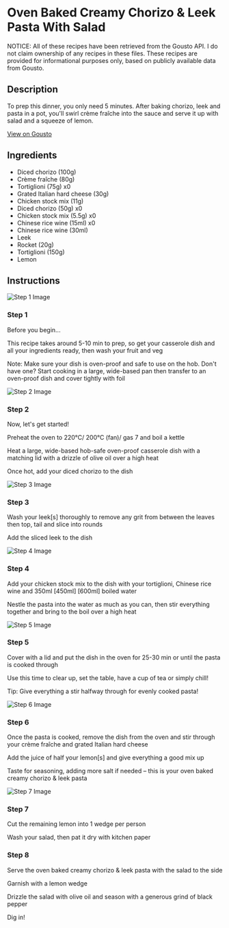 # Oven Baked Creamy Chorizo & Leek Pasta With Salad

NOTICE: All of these recipes have been retrieved from the Gousto API. I do not claim ownership of any recipes in these files. These recipes are provided for informational purposes only, based on publicly available data from Gousto.

## Description

To prep this dinner, you only need 5 minutes. After baking chorizo, leek and pasta in a pot, you'll swirl crème fraîche into the sauce and serve it up with salad and a squeeze of lemon. 

[View on Gousto](https://www.gousto.co.uk/recipes/cookbook/baked-creamy-chorizo-leek-pasta-with-rocket)

## Ingredients

- Diced chorizo (100g)
- Crème fraîche (80g)
- Tortiglioni (75g) x0
- Grated Italian hard cheese (30g)
- Chicken stock mix (11g)
- Diced chorizo (50g) x0
- Chicken stock mix (5.5g) x0
- Chinese rice wine (15ml) x0
- Chinese rice wine (30ml)
- Leek
- Rocket (20g)
- Tortiglioni (150g)
- Lemon

## Instructions

![Step 1 Image](https://production-media.gousto.co.uk/cms/recipe-step-image/Admin10mm-Step-1-1610731173760-x200.jpg)

### Step 1

Before you begin...

This recipe takes around 5-10 min<span class="text-danger"> </span>to prep, so get your casserole dish and all your ingredients ready, then wash your fruit and veg

Note: Make sure your dish is oven-proof and safe to use on the hob. Don't have one? Start cooking in a large, wide-based pan then transfer to an oven-proof dish and cover tightly with foil

![Step 2 Image](https://production-media.gousto.co.uk/cms/recipe-step-image/step-2-1606304786848-x200.jpg)

### Step 2

Now, let's get started!

Preheat the oven to 220°C/ 200°C (fan)/ gas 7 and boil a kettle

Heat a large, wide-based hob-safe oven-proof casserole dish with a matching lid with a drizzle of olive oil over a high heat

Once hot, add your diced chorizo to the dish

![Step 3 Image](https://production-media.gousto.co.uk/cms/recipe-step-image/step-3-1606304805889-x200.jpg)

### Step 3

Wash your leek[s] thoroughly to remove any grit from between the leaves then top, tail and slice into rounds

Add the sliced leek to the dish

![Step 4 Image](https://production-media.gousto.co.uk/cms/recipe-step-image/step-4-1606304880887-x200.jpg)

### Step 4

Add your chicken stock mix to the dish with your tortiglioni, Chinese rice wine and 350ml <span class="text-purple">[450ml]</span> <span class="text-danger">[600ml] </span>boiled water

Nestle the pasta into the water as much as you can, then stir everything together and bring to the boil over a high heat

![Step 5 Image](https://production-media.gousto.co.uk/cms/recipe-step-image/step-5-1606304885677-x200.jpg)

### Step 5

Cover with a lid and put the dish in the oven for 25-30 min or until the pasta is cooked through

Use this time to clear up, set the table, have a cup of tea or simply chill!

Tip: Give everything a stir halfway through for evenly cooked pasta!

![Step 6 Image](https://production-media.gousto.co.uk/cms/recipe-step-image/step-6-1606304894191-x200.jpg)

### Step 6

Once the pasta is cooked, remove the dish from the oven and stir through your crème fraîche and grated Italian hard cheese

Add the juice of half your lemon[s] and give everything a good mix up

Taste for seasoning, adding more salt if needed – this is your oven baked creamy chorizo & leek pasta

![Step 7 Image](https://production-media.gousto.co.uk/cms/recipe-step-image/step-7-1606304905303-x200.jpg)

### Step 7

Cut the remaining lemon into 1 wedge per person

Wash your salad, then pat it dry with kitchen paper

### Step 8

Serve the oven baked creamy chorizo & leek pasta with the salad to the side

Garnish with a lemon wedge

Drizzle the salad with olive oil and season with a generous grind of black pepper

Dig in!

